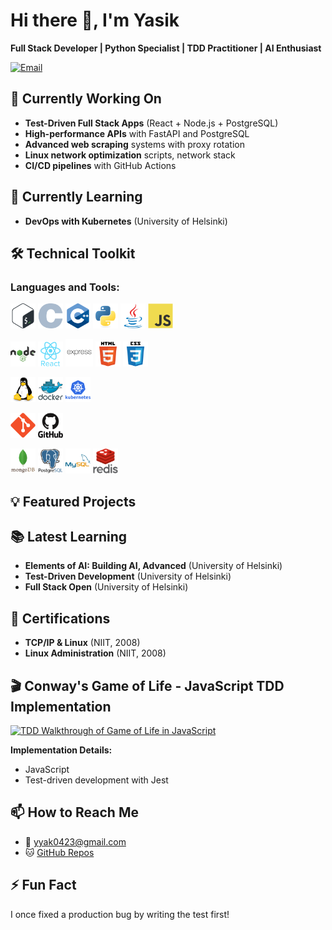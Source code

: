 <!--
**Yakovyakov/Yakovyakov** is a ✨ _special_ ✨ repository because its `README.md` (this file) appears on your GitHub profile.

Here are some ideas to get you started:

- 🔭 I’m currently working on ...
- 🌱 I’m currently learning ...
- 👯 I’m looking to collaborate on ...
- 🤔 I’m looking for help with ...
- 💬 Ask me about ...
- 📫 How to reach me: ...
- 😄 Pronouns: ...
- ⚡ Fun fact: ...
-->
# Hi there 👋, I'm Yasik

**Full Stack Developer | Python Specialist | TDD Practitioner | AI Enthusiast**

<!-- [![LinkedIn](https://img.shields.io/badge/-Connect%20on%20LinkedIn-blue?style=flat&logo=linkedin)](https://linkedin.com/in/your-profile) -->
[![Email](https://img.shields.io/badge/-yyak0423@gmail.com-red?style=flat&logo=gmail)](mailto:yyak0423@gmail.com)
<!-- [![Portfolio](https://img.shields.io/badge/-View%20Portfolio-green?style=flat)](https://your-portfolio-site.com) -->

## 🔭 Currently Working On
- **Test-Driven Full Stack Apps** (React + Node.js + PostgreSQL)
- **High-performance APIs** with FastAPI and PostgreSQL
- **Advanced web scraping** systems with proxy rotation
- **Linux network optimization** scripts, network stack
- **CI/CD pipelines** with GitHub Actions

## 🌱 Currently Learning
- **DevOps with Kubernetes** (University of Helsinki)

## 🛠 Technical Toolkit

<h3 align="left">Languages and Tools:</h3>
<p align="left">
  <!-- Languages -->
  <a href="https://www.gnu.org/software/bash/" target="_blank"><img src="https://raw.githubusercontent.com/devicons/devicon/master/icons/bash/bash-original.svg" alt="bash" width="40" height="40"/></a>
  <a href="https://www.cprogramming.com/" target="_blank"><img src="https://raw.githubusercontent.com/devicons/devicon/master/icons/c/c-original.svg" alt="c" width="40" height="40"/></a>
  <a href="https://www.w3schools.com/cpp/" target="_blank"><img src="https://raw.githubusercontent.com/devicons/devicon/master/icons/cplusplus/cplusplus-original.svg" alt="cplusplus" width="40" height="40"/></a>
  <a href="https://www.python.org" target="_blank"><img src="https://raw.githubusercontent.com/devicons/devicon/master/icons/python/python-original.svg" alt="python" width="40" height="40"/></a>
  <a href="https://www.java.com" target="_blank"><img src="https://raw.githubusercontent.com/devicons/devicon/master/icons/java/java-original.svg" alt="java" width="40" height="40"/></a>
  <a href="https://developer.mozilla.org/en-US/docs/Web/JavaScript" target="_blank"><img src="https://raw.githubusercontent.com/devicons/devicon/master/icons/javascript/javascript-original.svg" alt="javascript" width="40" height="40"/></a>
  
  <!-- Frontend -->
  <a href="https://nodejs.org" target="_blank"><img src="https://raw.githubusercontent.com/devicons/devicon/master/icons/nodejs/nodejs-original-wordmark.svg" alt="nodejs" width="40" height="40"/></a>
  <a href="https://reactjs.org/" target="_blank"><img src="https://raw.githubusercontent.com/devicons/devicon/master/icons/react/react-original-wordmark.svg" alt="react" width="40" height="40"/></a>
  <a href="https://expressjs.com" target="_blank"><img src="https://raw.githubusercontent.com/devicons/devicon/master/icons/express/express-original-wordmark.svg" alt="express" width="40" height="40" style="background:white;padding:2px"></a>
  <a href="https://www.w3.org/html/" target="_blank"><img src="https://raw.githubusercontent.com/devicons/devicon/master/icons/html5/html5-original-wordmark.svg" alt="html5" width="40" height="40"/></a>
  <a href="https://www.w3schools.com/css/" target="_blank"><img src="https://raw.githubusercontent.com/devicons/devicon/master/icons/css3/css3-original-wordmark.svg" alt="css3" width="40" height="40"/></a>
  
  <!-- DevOps -->
  <a href="https://www.linux.org/" target="_blank"><img src="https://raw.githubusercontent.com/devicons/devicon/master/icons/linux/linux-original.svg" alt="linux" width="40" height="40"/></a>
  <a href="https://www.docker.com/" target="_blank"><img src="https://raw.githubusercontent.com/devicons/devicon/master/icons/docker/docker-original-wordmark.svg" alt="docker" width="40" height="40"/></a>
  <a href="https://kubernetes.io" target="_blank"><img src="https://raw.githubusercontent.com/devicons/devicon/master/icons/kubernetes/kubernetes-plain-wordmark.svg" alt="kubernetes" width="40" height="40"/></a>
  
  <!-- Version Control -->
  <a href="https://git-scm.com/" target="_blank"><img src="https://raw.githubusercontent.com/devicons/devicon/master/icons/git/git-original.svg" alt="git" width="40" height="40"/></a>
  <a href="https://github.com/features/actions" target="_blank"><img src="https://raw.githubusercontent.com/devicons/devicon/master/icons/github/github-original-wordmark.svg" alt="github" width="40" height="40"/></a>
  
  <!-- Databases -->
  <a href="https://www.mongodb.com/" target="_blank"><img src="https://raw.githubusercontent.com/devicons/devicon/master/icons/mongodb/mongodb-original-wordmark.svg" alt="mongodb" width="40" height="40"/></a>
  <a href="https://www.postgresql.org" target="_blank"><img src="https://raw.githubusercontent.com/devicons/devicon/master/icons/postgresql/postgresql-original-wordmark.svg" alt="postgresql" width="40" height="40"/></a>
  <a href="https://www.mysql.com/" target="_blank"><img src="https://raw.githubusercontent.com/devicons/devicon/master/icons/mysql/mysql-original-wordmark.svg" alt="mysql" width="40" height="40"/></a>
  <a href="https://redis.io" target="_blank"><img src="https://raw.githubusercontent.com/devicons/devicon/master/icons/redis/redis-original-wordmark.svg" alt="redis" width="40" height="40"/></a>
</p>

## 💡 Featured Projects
<!-- 
### [TDD E-Commerce](https://github.com/Yakovyakov/tdd-ecommerce)
React + FastAPI built with:
- 100% test coverage
- Jest + pytest test suites
- GitHub Actions CI pipeline
- Mutation testing with mutmut

### [Testing Workshop](https://github.com/Yakovyakov/python-testing-workshop)
Practical examples covering:
- Unit vs Integration tests
- Mocking best practices
- Property-based testing
- Test-driven bug fixes

### [Scraper Test Suite](https://github.com/Yakovyakov/scraper-tests)
Web scraping framework featuring:
- Selenium test harness
- VCR.py for HTTP recording
- Performance benchmarks
- Failure recovery tests
-->
## 📚 Latest Learning
- **Elements of AI: Building AI, Advanced** (University of Helsinki)
- **Test-Driven Development** (University of Helsinki)
- **Full Stack Open** (University of Helsinki)

## 📜 Certifications
- **TCP/IP & Linux** (NIIT, 2008)  
- **Linux Administration** (NIIT, 2008)

## 🎬 Conway's Game of Life - JavaScript TDD Implementation

[![TDD Walkthrough of Game of Life in JavaScript](https://img.youtube.com/vi/4vN68zTKd5M/maxresdefault.jpg)](https://youtu.be/4vN68zTKd5M?si=QYvPKB2jCJy_yaoq)

**Implementation Details:**
- JavaScript
- Test-driven development with Jest

## 📫 How to Reach Me
<!-- - 💼 [LinkedIn Profile](https://linkedin.com/in/your-profile) -->
- 📧 yyak0423@gmail.com
- 🐱 [GitHub Repos](https://github.com/Yakovyakov?tab=repositories)

## ⚡ Fun Fact
I once fixed a production bug by writing the test first!

